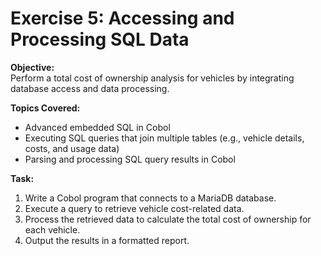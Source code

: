 # Exercise 5: Accessing and Processing SQL Data

**Objective:**  
Perform a total cost of ownership analysis for vehicles by integrating database access and data processing.

**Topics Covered:**  
- Advanced embedded SQL in Cobol  
- Executing SQL queries that join multiple tables (e.g., vehicle details, costs, and usage data)  
- Parsing and processing SQL query results in Cobol

**Task:**  
1. Write a Cobol program that connects to a MariaDB database.  
2. Execute a query to retrieve vehicle cost-related data.  
3. Process the retrieved data to calculate the total cost of ownership for each vehicle.  
4. Output the results in a formatted report.